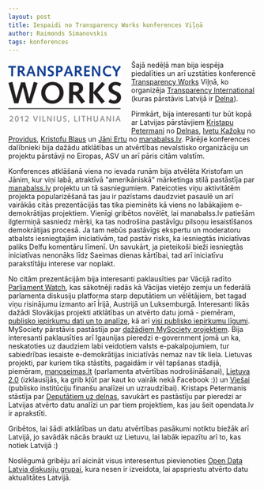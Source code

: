 ```yaml
---
layout: post
title: Iespaidi no Transparency Works konferences Viļņā
author: Raimonds Simanovskis
tags: konferences
---
```


<a href="http://transparencyworks.lt"><img src="/images/transparencyworks.png" alt="Transparency Works" style="float:left; padding:10px 20px 20px 0"/></a>
Šajā nedēļā man bija iespēja piedalīties un arī uzstāties konferencē [Transparency Works](http://transparencyworks.lt) Viļņā, ko organizēja [Transparency International](http://transparency.org) (kuras pārstāvis Latvijā ir [Delna](http://delna.lv)).

Pirmkārt, bija interesanti tur būt kopā ar Latvijas pārstāvjiem [Kristapu Petermani](https://twitter.com/#!/kristapsp) no [Delnas](http://delna.lv), [Ivetu Kažoku](https://twitter.com/#!/IvetaKazoka) no [Providus](http://providus.lv), [Kristofu Blaus](https://twitter.com/#!/KristofsBlaus) un [Jāni Ertu](https://twitter.com/#!/JanisErts) no [manabalss.lv](http://manabalss.lv). Pārējie konferences dalībnieki bija dažādu atklātības un atvērtības nevalstisko organizāciju un projektu pārstāvji no Eiropas, ASV un arī pāris citām valstīm.

Konferences atklāšanā viena no ievada runām bija atvēlēta Kristofam un Jānim, kur viņi labā, atraktīvā "amerikāniskā" mārketinga stilā pastāstīja par [manabalss.lv](http://manabalss.lv) projektu un tā sasniegumiem. Pateicoties viņu aktivitātēm projekta popularizēšanā tas jau ir pazīstams daudzviet pasaulē un arī vairākās citās prezentācijās tas tika pieminēts kā viens no labākajiem e-demokrātijas projektiem. Vienīgi gribētos novēlēt, lai manabalss.lv patiešām ilgtermiņā sasniedz mērķi, ka tas nodrošina pastāvīgu pilsoņu iesaistīšanos demokrātijas procesā. Ja tam nebūs pastāvīgs ekspertu un moderatoru atbalsts iesniegtajām iniciatīvām, tad pastāv risks, ka iesniegtās iniciatīvas paliks Delfu komentāru līmenī. Un savukārt, ja pieteikoši bieži iesniegtās iniciatīvas nenonāks līdz Saeimas dienas kārtībai, tad arī iniciatīvu parakstītāju interese var noplakt.

No citām prezentācijām bija interesanti paklausīties par Vācijā radīto [Parliament Watch](http://www.abgeordnetenwatch.de/international-248-0.html), kas sākotnēji radās kā Vācijas vietējo zemju un federālā parlamenta diskusiju platforma starp deputātiem un vēlētājiem, bet tagad viņu risinājumu izmanto arī Īrijā, Austrijā un Luksemburgā. Interesanti likās dažādi Slovākijas projekti atklātības un atvērto datu jomā - piemēram, [publisko iepirkumu dati un to analīze](http://tender.sme.sk/en/), kā arī [visi publisko iepirkumu līgumi](http://otvorenezmluvy.sk). MySociety pārstāvis pastāstīja par [dažādiem MySociety projektiem](http://www.mysociety.org/projects/). Bija interesanti paklausīties arī Igaunijas pieredzi e-government jomā un ka, neskatoties uz daudziem labi veidotiem valsts e-pakalpojumiem, tur sabiedrības iesaiste e-demokrātijas iniciatīvās nemaz nav tik liela. Lietuvas projekti, par kuriem tika stāstīts, pagaidām ir vēl tapšanas stadijā, piemēram, [manoseimas.lt](http://manoseimas.lt) (parlamenta atvērtības nodrošināšanai), [Lietuva 2.0](http://www.lietuva2.net) (izklausījās, ka grib kļūt par kaut ko vairāk nekā Facebook :)) un [Viešai](http://viesai.lt) (publisko institūciju finanšu analīzei un uzraudzībai). Kristaps Petermanis stāstīja par [Deputātiem uz delnas](http://www.deputatiuzdelnas.lv), savukārt es pastāstīju par pieredzi ar Latvijas atvērto datu analīzi un par tiem projektiem, kas jau šeit opendata.lv ir aprakstīti.

Gribētos, lai šādi atklātības un datu atvērtības pasākumi notiktu biežāk arī Latvijā, jo savādāk nācās braukt uz Lietuvu, lai labāk iepazītu arī to, kas notiek Latvijā :)

Noslēgumā gribēju arī aicināt visus interesentus pievienoties [Open Data Latvia diskusiju grupai](https://groups.google.com/forum/?fromgroups#!forum/opendata_lv), kura nesen ir izveidota, lai apspriestu atvērto datu aktualitātes Latvijā.
